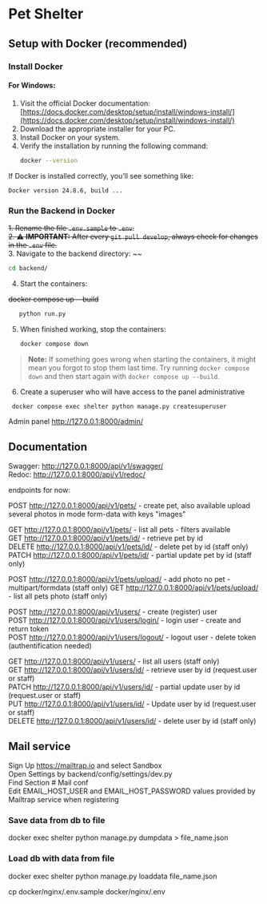 # Pet Shelter

## Setup with Docker (recommended)

### Install Docker

#### For Windows:
1. Visit the official Docker documentation:  
   [https://docs.docker.com/desktop/setup/install/windows-install/](https://docs.docker.com/desktop/setup/install/windows-install/)
2. Download the appropriate installer for your PC.
3. Install Docker on your system.
4. Verify the installation by running the following command:  
   ```bash
   docker --version


If Docker is installed correctly, you’ll see something like:

```
Docker version 24.8.6, build ...
```

### Run the Backend in Docker

~~1. Rename the file `.env.sample` to `.env`.~~  
~~2. ⚠️ **IMPORTANT:** After every `git pull develop`, always check for changes in the `.env` file.~~  
3. Navigate to the backend directory:
~~
   ```bash
   cd backend/
   ```
4. Start the containers:

~~docker compose up --build~~
```  bash
   python run.py
```
5. When finished working, stop the containers:

   ```bash
   docker compose down
   ```
> **Note:**
> If something goes wrong when starting the containers, it might mean you forgot to stop them last time.
> Try running `docker compose down` and then start again with `docker compose up --build`.
6. Create a superuser who will have access to the panel administrative
  ```bash
   docker compose exec shelter python manage.py createsuperuser
```
Admin panel  http://127.0.0.1:8000/admin/


## Documentation
Swagger:
http://127.0.0.1:8000/api/v1/swagger/  
Redoc: 
http://127.0.0.1:8000/api/v1/redoc/ 

endpoints for now:

POST http://127.0.0.1:8000/api/v1/pets/ - create pet, also available upload several photos in mode form-data with keys "images"

GET http://127.0.0.1:8000/api/v1/pets/ - list all pets - filters available  
GET http://127.0.0.1:8000/api/v1/pets/id/ - retrieve pet by id  
DELETE http://127.0.0.1:8000/api/v1/pets/id/  - delete pet by id (staff only)  
PATCH http://127.0.0.1:8000/api/v1/pets/id/  - partial update pet by id (staff only)

POST http://127.0.0.1:8000/api/v1/pets/upload/ - add photo no pet - multipart/formdata (staff only)
GET http://127.0.0.1:8000/api/v1/pets/upload/ - list all pets photo (staff only)


POST http://127.0.0.1:8000/api/v1/users/ - create (register) user  
POST http://127.0.0.1:8000/api/v1/users/login/ - login user - create and return token  
POST http://127.0.0.1:8000/api/v1/users/logout/ - logout user - delete token (authentification needed)  


GET http://127.0.0.1:8000/api/v1/users/ - list all users (staff only)   
GET http://127.0.0.1:8000/api/v1/users/id/ - retrieve user by id (request.user or staff)  
PATCH http://127.0.0.1:8000/api/v1/users/id/ - partial update user by id (request.user or staff)  
PUT http://127.0.0.1:8000/api/v1/users/id/ - Update user by id (request.user or staff)  
DELETE http://127.0.0.1:8000/api/v1/users/id/ - delete user by id (staff only)  



## Mail service
Sign Up https://mailtrap.io and select Sandbox  
Open Settings by backend/config/settings/dev.py  
Find Section # Mail conf  
Edit EMAIL_HOST_USER and EMAIL_HOST_PASSWORD values provided by Mailtrap service when registering

### Save data from db to file
docker exec shelter python manage.py dumpdata > file_name.json

### Load db with data from file
docker exec shelter python manage.py loaddata file_name.json

cp docker/nginx/.env.sample docker/nginx/.env